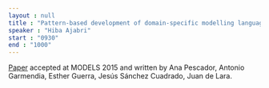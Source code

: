 ```yaml
---
layout : null
title : "Pattern-based development of domain-specific modelling languages"
speaker : "Hiba Ajabri"
start : "0930"
end : "1000"
---
```


[Paper](http://www.miso.es/pubs/DSLtao.pdf) accepted at MODELS 2015 and written by Ana Pescador, Antonio Garmendia, Esther Guerra, Jesús Sánchez Cuadrado, Juan de Lara.

